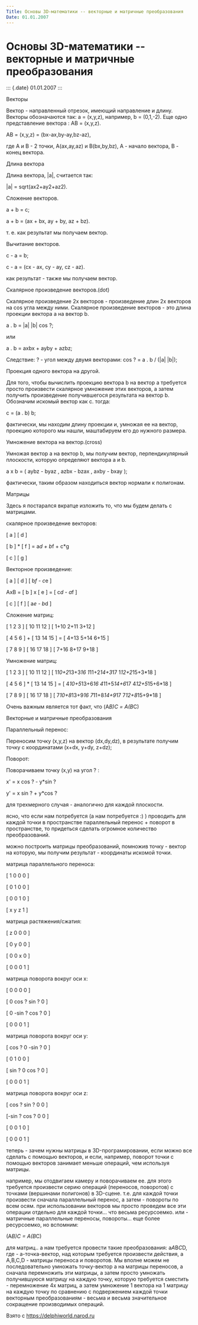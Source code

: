 ```yaml
---
Title: Основы 3D-математики -- векторные и матричные преобразования
Date: 01.01.2007
---
```



Основы 3D-математики -- векторные и матричные преобразования
============================================================

::: {.date}
01.01.2007
:::

Векторы

Вектор - направленный отрезок, имеющий направление и длину. Векторы
обозначаются так: a = (x,y,z), например, b = (0,1,-2). Еще одно
представление вектора : AB = (x,y,z).

AB = (x,y,z) = (bx-ax,by-ay,bz-az),

где A и B - 2 точки, A(ax,ay,az) и B(bx,by,bz), A - начало вектора, B -
конец вектора.

Длина вектора

Длина вектора, \|a\|, считается так:

\|a\| = sqrt(ax2+ay2+az2).

Сложение векторов.

a + b = c;

a + b = (ax + bx, ay + by, az + bz).

т. е. как результат мы получаем вектор.

Вычитание векторов.

c - a = b;

c - a = (cx - ax, cy - ay, cz - az).

как результат - также мы получаем вектор.

Cкалярное произведение векторов.(dot)

Скалярное произведение 2х векторов - произведение длин 2х векторов на
cos угла между ними. Скалярное произведение векторов - это длина
проекции вектора a на вектор b.

a . b = \|a\| \|b\| cos ?;

или

a . b = axbx + ayby + azbz;

Следствие: ? - угол между двумя векторами: cos ? = a . b / (\|a\|
\|b\|);

Проекция одного вектора на другой.

Для того, чтобы вычислить проекцию вектора b на вектор а требуется
просто произвести скалярное умножение этих векторов, а затем получить
произведение получившегося результата на вектор b. Обозначим искомый
вектор как c. тогда:

c = (a . b) b;

фактически, мы находим длину проекции и, умножая ее на вектор, проекцию
которого мы нашли, маштабируем его до нужного размера.

Умножение вектора на вектор.(cross)

Умножая вектор a на вектор b, мы получим вектор, перпендикулярный
плоскости, которую определяют вектора a и b.

a x b = ( aybz - byaz , azbx - bzax , axby - bxay );

фактически, таким образом находиться вектор нормали к полигонам.

Матрицы

Здесь я постарался вкратце изложить то, что мы будем делать с матрицами.

скалярное произведение векторов:

\[ a \] \[ d \]

\[ b \] * \[ f \] = a*d + b*f + c*g

\[ c \] \[ g \]

Векторное произведение:

\[ a \] \[ d \] \[ b*f - c*e \]

AxB = \[ b \] x \[ e \] = \[ c*d - a*f \]

\[ c \] \[ f \] \[ a*e - b*d \]

Сложение матриц:

\[ 1 2 3 \] \[ 10 11 12 \] \[ 1+10 2+11 3+12 \]

\[ 4 5 6 \] + \[ 13 14 15 \] = \[ 4+13 5+14 6+15 \]

\[ 7 8 9 \] \[ 16 17 18 \] \[ 7+16 8+17 9+18 \]

Умножение матриц:

\[ 1 2 3 \] \[ 10 11 12 \] \[ 1*10+2*13+3*16 1*11+2*14+3*17
1*12+2*15+3*18 \]

\[ 4 5 6 \] * \[ 13 14 15 \] = \[ 4*10+5*13+6*16 4*11+5*14+6*17
4*12+5*15+6*18 \]

\[ 7 8 9 \] \[ 16 17 18 \] \[ 7*10+8*13+9*16 7*11+8*14+9*17
7*12+8*15+9*18 \]

Очень важным является тот факт, что (A*B)*С = A*(B*C)

Векторные и матричные преобразования

Параллельный перенос:

Переносим точку (x,y,z) на вектор (dx,dy,dz), в результате получим точку
с координатами (x+dx, y+dy, z+dz);

Поворот:

Поворачиваем точку (x,y) на угол ? :

x\' = x cos ? - y*sin ?

y\' = x sin ? + y*cos ?

для трехмерного случая - аналогично для каждой плоскости.

ясно, что если нам потребуется (а нам потребуется :) ) проводить для
каждой точки в пространстве параллельный перенос + поворот в
пространстве, то придеться сделать огромное количество преобразований.

можно построить матрицы преобразований, помножив точку - вектор на
которую, мы получим результат - координаты искомой точки.

матрица параллельного переноса:

\[ 1 0 0 0 \]

\[ 0 1 0 0 \]

\[ 0 0 1 0 \]

\[ x y z 1 \]

матрица растяжения/сжатия:

\[ z 0 0 0 \]

\[ 0 y 0 0 \]

\[ 0 0 x 0 \]

\[ 0 0 0 1 \]

матрица поворота вокруг оси x:

\[ 0 0 0 0 \]

\[ 0 cos ? sin ? 0 \]

\[ 0 -sin ? cos ? 0 \]

\[ 0 0 0 1 \]

матрица поворота вокруг оси y:

\[ cos ? 0 -sin ? 0 \]

\[ 0 1 0 0 \]

\[ sin ? 0 cos ? 0 \]

\[ 0 0 0 1 \]

матрица поворота вокруг оси z:

\[ cos ? sin ? 0 0 \]

\[-sin ? cos ? 0 0 \]

\[ 0 0 1 0 \]

\[ 0 0 0 1 \]

теперь - зачем нужны матрицы в 3D-програмировании, если можно все
сделать с помощью векторов, и если, например, поворот точки с помощью
векторов занимает меньше операций, чем используя матрицы.

например, мы отодвигаем камеру и поворачиваем ее. для этого требуется
произвести серию операций (переносов, поворотов) с точками (вершинами
полигонов) в 3D-сцене. т.е. для каждой точки произвести сначала
параллельный перенос, а затем - повороты по всем осям. при использовании
векторов мы просто проведем все эти операции отдельно для каждой
точки... что весьма ресурсоемко. или - матричные параллельные переносы,
повороты... еще более ресурсоемко, но вспомним:

(A*B)*C = A*(B*C)

для матриц.. а нам требуется провести такие преобразования:
a*A*B*C*D, где - а-точка-вектор, над которым требуется произвести
действия, а A,B,C,D - матрицы переноса и поворотов. Мы вполне можем не
последовательно умножать точку-вектор a на матрицы переносов, а сначала
перемножить эти матрицы, а затем просто умножать получившуюся матрицу на
каждую точку, которую требуется сместить - перемножение 4х матриц, а
затем умножение 1 вектора на 1 матрицу на каждую точку по сравнению с
подвержением каждой точки векторным преобразованиям - весьма и весьма
значительное сокращение производимых операций.

Взято с <https://delphiworld.narod.ru>
